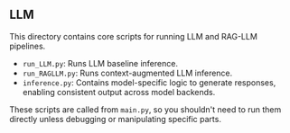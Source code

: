 ## LLM

This directory contains core scripts for running LLM and RAG-LLM pipelines. 

- `run_LLM.py`: Runs LLM baseline inference.
- `run_RAGLLM.py`: Runs context-augmented LLM inference.
- `inference.py`: Contains model-specific logic to generate responses, enabling consistent output across model backends.

These scripts are called from `main.py`, so you shouldn't need to run them directly unless debugging or manipulating specific parts.



